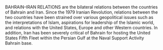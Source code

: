 BAHRAIN–IRAN RELATIONS are the bilateral relations between the countries of Bahrain and Iran. Since the 1979 Iranian Revolution, relations between the two countries have been strained over various geopolitical issues such as the interpretations of Islam, aspirations for leadership of the Islamic world, and relations with the United States, Europe and other Western countries. In addition, Iran has been severely critical of Bahrain for hosting the United States Fifth Fleet within the Persian Gulf at the Naval Support Activity Bahrain base.
